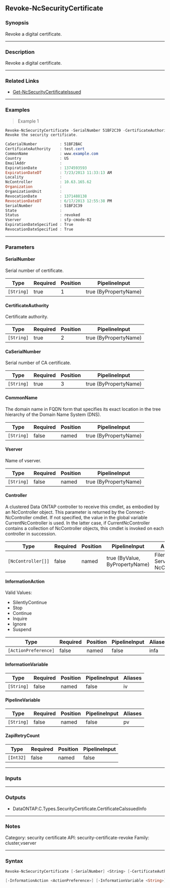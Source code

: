 Revoke-NcSecurityCertificate
----------------------------

### Synopsis
Revoke a digital certificate.

---

### Description

Revoke a digital certificate.

---

### Related Links
* [Get-NcSecurityCertificateIssued](Get-NcSecurityCertificateIssued)

---

### Examples
> Example 1

```PowerShell
Revoke-NcSecurityCertificate -SerialNumber 51BF2C39 -CertificateAuthority test.cert -CaSerialNumber 51BF2BAC -CommonName www.example.com
Revoke the security certificate.

CaSerialNumber          : 51BF2BAC
CertificateAuthority    : test.cert
CommonName              : www.example.com
Country                 : US
EmailAddr               :
ExpirationDate          : 1374593593
ExpirationDateDT        : 7/23/2013 11:33:13 AM
Locality                :
NcController            : 10.63.165.62
Organization            :
OrganizationUnit        :
RevocationDate          : 1371488138
RevocationDateDT        : 6/17/2013 12:55:38 PM
SerialNumber            : 51BF2C39
State                   :
Status                  : revoked
Vserver                 : sfp-cmode-02
ExpirationDateSpecified : True
RevocationDateSpecified : True

```

---

### Parameters
#### **SerialNumber**
Serial number of certificate.

|Type      |Required|Position|PipelineInput        |
|----------|--------|--------|---------------------|
|`[String]`|true    |1       |true (ByPropertyName)|

#### **CertificateAuthority**
Certificate authority.

|Type      |Required|Position|PipelineInput        |
|----------|--------|--------|---------------------|
|`[String]`|true    |2       |true (ByPropertyName)|

#### **CaSerialNumber**
Serial number of CA certificate.

|Type      |Required|Position|PipelineInput        |
|----------|--------|--------|---------------------|
|`[String]`|true    |3       |true (ByPropertyName)|

#### **CommonName**
The domain name in FQDN form that specifies its exact location in the tree hierarchy of the Domain Name System (DNS).

|Type      |Required|Position|PipelineInput        |
|----------|--------|--------|---------------------|
|`[String]`|false   |named   |true (ByPropertyName)|

#### **Vserver**
Name of vserver.

|Type      |Required|Position|PipelineInput        |
|----------|--------|--------|---------------------|
|`[String]`|false   |named   |true (ByPropertyName)|

#### **Controller**
A clustered Data ONTAP controller to receive this cmdlet, as embodied by an NcController object.  This parameter is returned by the Connect-NcController cmdlet.  If not specified, the value in the global variable CurrentNcController is used.  In the latter case, if CurrentNcController contains a collection of NcController objects, this cmdlet is invoked on each controller in succession.

|Type              |Required|Position|PipelineInput                 |Aliases                          |
|------------------|--------|--------|------------------------------|---------------------------------|
|`[NcController[]]`|false   |named   |true (ByValue, ByPropertyName)|Filer<br/>Server<br/>NcController|

#### **InformationAction**

Valid Values:

* SilentlyContinue
* Stop
* Continue
* Inquire
* Ignore
* Suspend

|Type                |Required|Position|PipelineInput|Aliases|
|--------------------|--------|--------|-------------|-------|
|`[ActionPreference]`|false   |named   |false        |infa   |

#### **InformationVariable**

|Type      |Required|Position|PipelineInput|Aliases|
|----------|--------|--------|-------------|-------|
|`[String]`|false   |named   |false        |iv     |

#### **PipelineVariable**

|Type      |Required|Position|PipelineInput|Aliases|
|----------|--------|--------|-------------|-------|
|`[String]`|false   |named   |false        |pv     |

#### **ZapiRetryCount**

|Type     |Required|Position|PipelineInput|
|---------|--------|--------|-------------|
|`[Int32]`|false   |named   |false        |

---

### Inputs

---

### Outputs
* DataONTAP.C.Types.SecurityCertificate.CertificateCaIssuedInfo

---

### Notes
Category: security certificate
API: security-certificate-revoke
Family: cluster,vserver

---

### Syntax
```PowerShell
Revoke-NcSecurityCertificate [-SerialNumber] <String> [-CertificateAuthority] <String> [-CaSerialNumber] <String> [-CommonName <String>] [-Vserver <String>] [-Controller <NcController[]>] 
```
```PowerShell
[-InformationAction <ActionPreference>] [-InformationVariable <String>] [-PipelineVariable <String>] [-ZapiRetryCount <Int32>] [<CommonParameters>]
```
